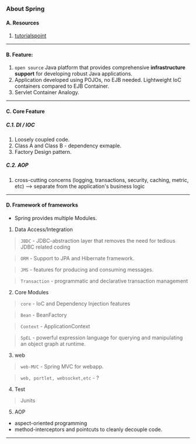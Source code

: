 ### About Spring

#### A. Resources
1. [tutorialspoint](https://www.tutorialspoint.com/spring/spring_overview.htm)

***

#### B. Feature:
1. `open source` Java platform that provides comprehensive **infrastructure support** for developing robust Java applications. 
2. Application developed using POJOs, no EJB needed. Lightweight IoC containers compared to EJB Container.
3. Servlet Container Analogy.

***

#### C. Core Feature 
##### C.1. DI / IOC
1. Loosely coupled code.
2. Class A and Class B - dependency exmaple.
3. Factory Design pattern.



##### C.2. AOP
1. cross-cutting concerns (logging, transactions, security, caching, metric, etc) --> separate from the application's business logic

***

#### D. Framework of frameworks
- Spring provides multiple Modules.

1. Data Access/Integration
> `JBDC` - JDBC-abstraction layer that removes the need for tedious JDBC related coding

> `ORM` - Support to JPA and Hibernate framework.

> `JMS` - features for producing and consuming messages.

> `Transaction` - programmatic and declarative transaction management

2. Core Modules  
> `core` - IoC and Dependency Injection features

> `Bean` - BeanFactory

> `Context`  - ApplicationContext

> `SpEL` - powerful expression language for querying and manipulating an object graph at runtime.

3. web
> `web-MVC` - Spring MVC for webapp.

> `web, portlet, websocket,etc` - ?


4. Test
> Junits

5. AOP 
- aspect-oriented programming 
- method-interceptors and pointcuts to cleanly decouple code.

***


